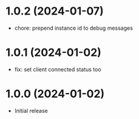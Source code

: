# 1.0.2 (2024-01-07)

- chore: prepend instance id to debug messages

# 1.0.1 (2024-01-02)

- fix: set client connected status too

# 1.0.0 (2024-01-02)

- Initial release

